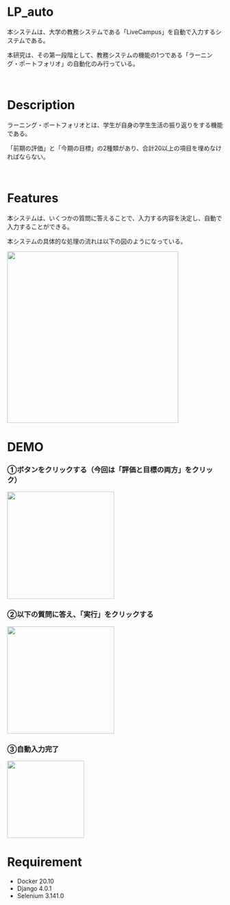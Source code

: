 # LP_auto
本システムは、大学の教務システムである「LiveCampus」を自動で入力するシステムである。

本研究は、その第一段階として、教務システムの機能の1つである「ラーニング・ポートフォリオ」の自動化のみ行っている。

<br>

# Description
ラーニング・ポートフォリオとは、学生が自身の学生生活の振り返りをする機能である。

「前期の評価」と「今期の目標」の2種類があり、合計20以上の項目を埋めなければならない。

<br>



# Features
本システムは、いくつかの質問に答えることで、入力する内容を決定し、自動で入力することができる。

本システムの具体的な処理の流れは以下の図のようになっている。

<img src="https://user-images.githubusercontent.com/101154269/233535090-e2f62563-61fc-4486-9065-6e4e3fd2b4c9.png" width="400">

<br>

# DEMO
### ①ボタンをクリックする（今回は「評価と目標の両方」をクリック）
<img src="https://user-images.githubusercontent.com/101154269/233531296-3dcd98ac-7fba-435a-afbc-e14224561097.jpg" width="250">


### ②以下の質問に答え、「実行」をクリックする
<img src="https://user-images.githubusercontent.com/101154269/233532087-de084340-4270-445f-855d-b4b1ec6a759d.jpg" width="250">

### ③自動入力完了
<img src="https://user-images.githubusercontent.com/101154269/233551033-a3313349-8c03-4460-971f-8dadae1e1fb3.png" width="180">

<br>
 
# Requirement
 
* Docker 20.10
* Django 4.0.1
* Selenium 3.141.0
 
 

